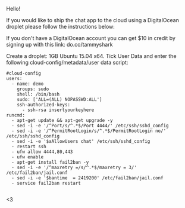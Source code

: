 Hello! 

If you would like to ship the chat app to the cloud using a DigitalOcean droplet please follow the instructions below: 

If you don't have a DigitalOcean account you can get $10 in credit by signing up with this link: do.co/tammyshark 

Create a droplet: 1GB Ubuntu 15.04 x64. Tick User Data and enter the following cloud-config/metadata/user data script:

``` 
#cloud-config
users:
  - name: demo
    groups: sudo
    shell: /bin/bash
    sudo: ['ALL=(ALL) NOPASSWD:ALL']
    ssh-authorized-keys:
      - ssh-rsa insertyourkeyhere
runcmd:
  - apt-get update && apt-get upgrade -y
  - sed -i -e '/^Port/s/^.*$/Port 4444/' /etc/ssh/sshd_config
  - sed -i -e '/^PermitRootLogin/s/^.*$/PermitRootLogin no/' /etc/ssh/sshd_config
  - sed -i -e '$aAllowUsers chat' /etc/ssh/sshd_config
  - restart ssh
  - ufw allow 4444,80,443
  - ufw enable
  - apt-get install fail2ban -y
  - sed -i -e '/^maxretry =/s/^.*$/maxretry = 3/' /etc/fail2ban/jail.conf
  - sed -i -e '$bantime  = 2419200' /etc/fail2ban/jail.conf
  - service fail2ban restart
  
``` 

<3
